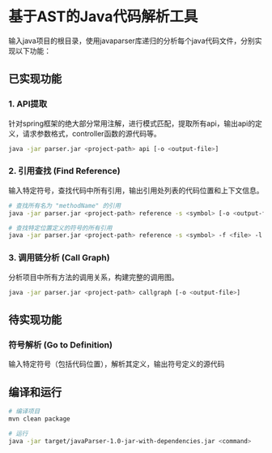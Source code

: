 # 基于AST的Java代码解析工具

输入java项目的根目录，使用javaparser库递归的分析每个java代码文件，分别实现以下功能：

## 已实现功能

### 1. API提取
针对spring框架的绝大部分常用注解，进行模式匹配，提取所有api，输出api的定义，请求参数格式，controller函数的源代码等。

```bash
java -jar parser.jar <project-path> api [-o <output-file>]
```

### 2. 引用查找 (Find Reference)
输入特定符号，查找代码中所有引用，输出引用处列表的代码位置和上下文信息。

```bash
# 查找所有名为 "methodName" 的引用
java -jar parser.jar <project-path> reference -s <symbol> [-o <output-file>]

# 查找特定位置定义的符号的所有引用
java -jar parser.jar <project-path> reference -s <symbol> -f <file> -l <line> [-o <output-file>]
```

### 3. 调用链分析 (Call Graph)
分析项目中所有方法的调用关系，构建完整的调用图。

```bash
java -jar parser.jar <project-path> callgraph [-o <output-file>]
```

## 待实现功能

### 符号解析 (Go to Definition)
输入特定符号（包括代码位置），解析其定义，输出符号定义的源代码

## 编译和运行

```bash
# 编译项目
mvn clean package

# 运行
java -jar target/javaParser-1.0-jar-with-dependencies.jar <command>
```